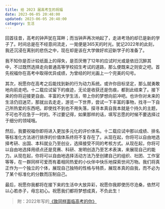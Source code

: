 ```yaml
---
title: 给 2023 届高考生的祝福
date: 2023-06-05 20:48:00
updated: 2023-06-05 20:48:00
category: 生活
---
```

回首往昔，高考的钟声犹在耳畔；而当钟声再次响起了，走进考场的却已是新的学子了。时间总是在不经意间流走，一晃便是365天的时光。犹记2022年的此刻，我还沉浸在离别的悲伤之中，现在却是该在大学做好欢迎新学子的准备了。

我不知你是否计较纸面上的得失，是否厌倦了12年的应试时光或是依旧沉醉其中，不过既然选择走向普通高等学校招生考试的道路，那么便既来之则安之吧。首先祝福你在高考中取得优异成绩，为曾经的时光画上一个完美的句号。

其次，祝愿你在高考之后能找到新的行为动力系统。或许你目标坚定，那么就勇敢地向前走吧。十二载应试留下的痕迹，无论是收获还是伤痕，都到此结束了。接下来的你将迎接更自由、丰富的大学生活，带上你的梦想向前冲吧。也许你对未来的生活仍旧迷茫，那就出去走走，游览一下世界，尝试一下丰富的事物，找寻一下自己所热爱的东西吧。即使找不到也不用失落，探寻本真自我本就是个持久的主题，不可也不应急于一时的。不过要记得，如果那样的话，填写志愿的时候不要选择过于细分的领域哦。

然后，我要祝福你即将进入更加多元化的评价体系。十二载应试中那以成绩、排名等标准化方法进行排序的价值体系终将不复存在了。从现在起，你将可以自由地选择考研、出国、本科就业乃至创业，选择接受不同的考核方式。从现在起，你将可以自由地选择用绩点还是竞赛、科研、发明创造乃至艺术表演，来展现自己的能力。从现在起，你将可以自由地选择活动方法乃至创建自己的组织、社团、工作室等等，在一群同样可爱而有着相同热爱的小伙伴中快乐地探索世间万物。我们将真正作为一个独立的个体，展现自己独特的性格与特质，展现本真的自我，而不必为了某个标准化的分数而压制自己。

最后，祝愿你我都将在接下来的生活中大放异彩，祝愿你我即使历尽沧桑，依然可以心若赤子，毋忘初心。祝愿我们都将梦想成真，不负此生！

> 附：2022年写的[《致同样面临高考的你》](https://alampy.com/2022/06/06/life/7/)